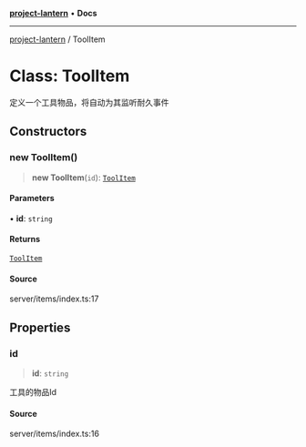 [**project-lantern**](../README.md) • **Docs**

***

[project-lantern](../globals.md) / ToolItem

# Class: ToolItem

定义一个工具物品，将自动为其监听耐久事件

## Constructors

### new ToolItem()

> **new ToolItem**(`id`): [`ToolItem`](ToolItem.md)

#### Parameters

• **id**: `string`

#### Returns

[`ToolItem`](ToolItem.md)

#### Source

server/items/index.ts:17

## Properties

### id

> **id**: `string`

工具的物品Id

#### Source

server/items/index.ts:16
